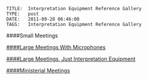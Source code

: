     
    TITLE: 	Interpretation Equipment Reference Gallery	
    TYPE: 	post	
    DATE: 	2011-09-28 06:46:00	
    TAGS: 	Interpretation Equipment Reference Gallery	




####Small Meetings



<a href="../?p=803">



<a href="../?p=787">



<a href="../?p=779">



<a href="../?p=775">



<a href="../?p=616">



<a href="../?p=759">





####Large Meetings With Microphones



<a href="../?p=724">



<a href="../?p=771">



<a href="../?p=769">



<a href="../?p=722">



<a href="../?p=718">



<a href="../?p=716">



<a href="../?p=714">



<a href="../?p=793">



<a href="../?p=753">



<a href="../?p=740">



<a href="../?p=738">



<a href="../?p=730">



<a href="../?p=728">





####Large Meetings, Just Interpretation Equipment



<a href="../?p=765">



<a href="../?p=742">



<a href="../?p=744">



<a href="../?p=785">



<a href="../?p=610">





####Ministerial Meetings



<a href="../?p=712">



<a href="../?p=734">



<a href="../?p=732">



<a href="../?p=773">



<a href="../?p=701">



<a href="../?p=697">



<a href="../?p=687">



<a href="../?p=680">



<a href="../?p=673">



<a href="../?p=661">



<a href="../?p=644">



<a href="../?p=637">



<a href="../?p=626">




